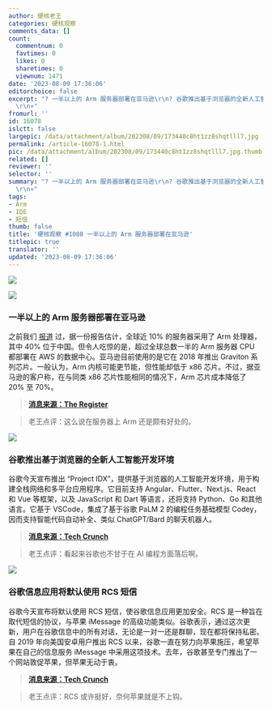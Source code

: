 ```yaml
---
author: 硬核老王
categories: 硬核观察
comments_data: []
count:
  commentnum: 0
  favtimes: 0
  likes: 0
  sharetimes: 0
  viewnum: 1471
date: '2023-08-09 17:36:06'
editorchoice: false
excerpt: "? 一半以上的 Arm 服务器部署在亚马逊\r\n? 谷歌推出基于浏览器的全新人工智能开发环境\r\n? 谷歌信息应用将默认使用 RCS 短信\r\n»
  \r\n»"
fromurl: ''
id: 16078
islctt: false
largepic: /data/attachment/album/202308/09/173440c8ht1zz8shqtlll7.jpg
permalink: /article-16078-1.html
pic: /data/attachment/album/202308/09/173440c8ht1zz8shqtlll7.jpg.thumb.jpg
related: []
reviewer: ''
selector: ''
summary: "? 一半以上的 Arm 服务器部署在亚马逊\r\n? 谷歌推出基于浏览器的全新人工智能开发环境\r\n? 谷歌信息应用将默认使用 RCS 短信\r\n»
  \r\n»"
tags:
- Arm
- IDE
- 短信
thumb: false
title: '硬核观察 #1088 一半以上的 Arm 服务器部署在亚马逊'
titlepic: true
translator: ''
updated: '2023-08-09 17:36:06'
---
```


![](/data/attachment/album/202308/09/173440c8ht1zz8shqtlll7.jpg)


![](/data/attachment/album/202308/09/173451ve9x0c98zyxbyf0c.jpg)


### 一半以上的 Arm 服务器部署在亚马逊


之前我们 [报道](/article-16060-1.html) 过，据一份报告估计，全球近 10% 的服务器采用了 Arm 处理器，其中 40% 位于中国。但令人吃惊的是，超过全球总数一半的 Arm 服务器 CPU 都部署在 AWS 的数据中心。亚马逊目前使用的是它在 2018 年推出 Graviton 系列芯片。一般认为，Arm 内核可能更节能，但性能却低于 x86 芯片。不过，据亚马逊的客户称，在与同类 x86 芯片性能相同的情况下，Arm 芯片成本降低了 20% 至 70%。



> 
> **[消息来源：The Register](https://www.theregister.com/2023/08/08/amazon_arm_servers/)**
> 
> 
> 



> 
> 老王点评：这么说在服务器上 Arm 还是颇有好处的。
> 
> 
> 


![](/data/attachment/album/202308/09/173504cjdbjw5wbtqt5fdj.jpg)


### 谷歌推出基于浏览器的全新人工智能开发环境


谷歌今天宣布推出 “Project IDX”，提供基于浏览器的人工智能开发环境，用于构建全栈网络和多平台应用程序。它目前支持 Angular、Flutter、Next.js、React 和 Vue 等框架，以及 JavaScript 和 Dart 等语言，还将支持 Python、Go 和其他语言。它基于 VSCode，集成了基于谷歌 PaLM 2 的编程任务基础模型 Codey，因而支持智能代码自动补全、类似 ChatGPT/Bard 的聊天机器人。



> 
> **[消息来源：Tech Crunch](https://techcrunch.com/2023/08/08/google-launches-project-idx-a-new-ai-enabled-browser-based-development-environment/)**
> 
> 
> 



> 
> 老王点评：看起来谷歌也不甘于在 AI 编程方面落后啊。
> 
> 
> 


![](/data/attachment/album/202308/09/173523sayimxczmiirvcxd.jpg)


### 谷歌信息应用将默认使用 RCS 短信


谷歌今天宣布将默认使用 RCS 短信，使谷歌信息应用更加安全。RCS 是一种旨在取代短信的协议，与苹果 iMessage 的高级功能类似。谷歌表示，通过这次更新，用户在谷歌信息中的所有对话，无论是一对一还是群聊，现在都将保持私密。自 2019 年向美国安卓用户推出 RCS 以来，谷歌一直在努力向苹果施压，希望苹果在自己的信息服务 iMessage 中采用这项技术。去年，谷歌甚至专门推出了一个网站敦促苹果，但苹果无动于衷。



> 
> **[消息来源：Tech Crunch](https://techcrunch.com/2023/08/08/google-messages-will-now-use-rcs-by-default-and-encrypt-group-chats/)**
> 
> 
> 



> 
> 老王点评：RCS 或许挺好，奈何苹果就是不上钩。
> 
> 
>